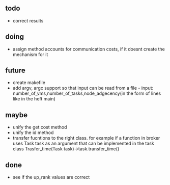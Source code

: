 todo
---
- correct results

doing
---
- assign method accounts for communication costs, if it doesnt create the mechanism for it

future
---
- create makefile
- add argv, argc support so that input can be read from a file - input: number_of_vms,number_of_tasks,node_adgecency(in the form of lines like in the heft main) 

maybe
---
- unify the get cost method
- unify the id method
- transfer fucntions to the right class. for example if a function in broker uses Task task as an argument that can be implemented in the task class Trasfer_time(Task task)->task.transfer_time()

done
---
- see if the up_rank values are correct
